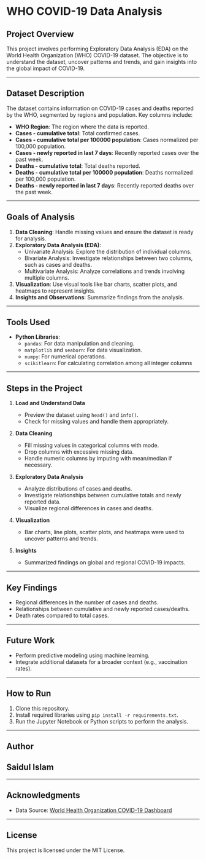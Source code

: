 # WHO COVID-19 Data Analysis

## Project Overview
This project involves performing Exploratory Data Analysis (EDA) on the World Health Organization (WHO) COVID-19 dataset. The objective is to understand the dataset, uncover patterns and trends, and gain insights into the global impact of COVID-19.

---

## Dataset Description
The dataset contains information on COVID-19 cases and deaths reported by the WHO, segmented by regions and population. Key columns include:
- **WHO Region**: The region where the data is reported.
- **Cases - cumulative total**: Total confirmed cases.
- **Cases - cumulative total per 100000 population**: Cases normalized per 100,000 population.
- **Cases - newly reported in last 7 days**: Recently reported cases over the past week.
- **Deaths - cumulative total**: Total deaths reported.
- **Deaths - cumulative total per 100000 population**: Deaths normalized per 100,000 population.
- **Deaths - newly reported in last 7 days**: Recently reported deaths over the past week.

---

## Goals of Analysis
1. **Data Cleaning**: Handle missing values and ensure the dataset is ready for analysis.
2. **Exploratory Data Analysis (EDA)**:
   - Univariate Analysis: Explore the distribution of individual columns.
   - Bivariate Analysis: Investigate relationships between two columns, such as cases and deaths.
   - Multivariate Analysis: Analyze correlations and trends involving multiple columns.
3. **Visualization**: Use visual tools like bar charts, scatter plots, and heatmaps to represent insights.
4. **Insights and Observations**: Summarize findings from the analysis.

---

## Tools Used
- **Python Libraries**:
  - `pandas`: For data manipulation and cleaning.
  - `matplotlib` and `seaborn`: For data visualization.
  - `numpy`: For numerical operations.
  - `scikitlearn`: For calculating correlation among all integer columns

---

## Steps in the Project
1. **Load and Understand Data**
   - Preview the dataset using `head()` and `info()`.
   - Check for missing values and handle them appropriately.

2. **Data Cleaning**
   - Fill missing values in categorical columns with mode.
   - Drop columns with excessive missing data.
   - Handle numeric columns by imputing with mean/median if necessary.

3. **Exploratory Data Analysis**
   - Analyze distributions of cases and deaths.
   - Investigate relationships between cumulative totals and newly reported data.
   - Visualize regional differences in cases and deaths.

4. **Visualization**
   - Bar charts, line plots, scatter plots, and heatmaps were used to uncover patterns and trends.

5. **Insights**
   - Summarized findings on global and regional COVID-19 impacts.

---

## Key Findings
- Regional differences in the number of cases and deaths.
- Relationships between cumulative and newly reported cases/deaths.
- Death rates compared to total cases.

---

## Future Work
- Perform predictive modeling using machine learning.
- Integrate additional datasets for a broader context (e.g., vaccination rates).

---

## How to Run
1. Clone this repository.
2. Install required libraries using `pip install -r requirements.txt`.
3. Run the Jupyter Notebook or Python scripts to perform the analysis.

---

## Author
## Saidul Islam

---

## Acknowledgments
- Data Source: [World Health Organization COVID-19 Dashboard](https://data.who.int/dashboards/covid19/cases?n=c)

---

## License
This project is licensed under the MIT License.

